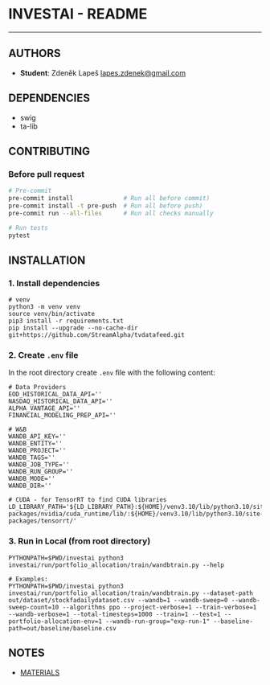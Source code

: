 # INVESTAI - README

---

## AUTHORS

- **Student**: Zdeněk Lapeš <lapes.zdenek@gmail.com>

## DEPENDENCIES

- swig
- ta-lib

## CONTRIBUTING

### Before pull request

```bash
# Pre-commit
pre-commit install              # Run all before commit)
pre-commit install -t pre-push  # Run all before push)
pre-commit run --all-files      # Run all checks manually

# Run tests
pytest
```

## INSTALLATION

### 1. Install dependencies

```shell
# venv
python3 -m venv venv
source venv/bin/activate
pip3 install -r requirements.txt
pip install --upgrade --no-cache-dir git+https://github.com/StreamAlpha/tvdatafeed.git
```

### 2. Create `.env` file

In the root directory create `.env` file with the following content:

```shell
# Data Providers
EOD_HISTORICAL_DATA_API=''
NASDAQ_HISTORICAL_DATA_API=''
ALPHA_VANTAGE_API=''
FINANCIAL_MODELING_PREP_API=''

# W&B
WANDB_API_KEY=''
WANDB_ENTITY=''
WANDB_PROJECT=''
WANDB_TAGS=''
WANDB_JOB_TYPE=''
WANDB_RUN_GROUP=''
WANDB_MODE=''
WANDB_DIR=''

# CUDA - for TensorRT to find CUDA libraries
LD_LIBRARY_PATH='${LD_LIBRARY_PATH}:${HOME}/venv3.10/lib/python3.10/site-packages/nvidia/cuda_runtime/lib/:${HOME}/venv3.10/lib/python3.10/site-packages/tensorrt/'
```

### 3. Run in Local (from root directory)

```shell
PYTHONPATH=$PWD/investai python3 investai/run/portfolio_allocation/train/wandbtrain.py --help

# Examples:
PYTHONPATH=$PWD/investai python3 investai/run/portfolio_allocation/train/wandbtrain.py --dataset-path out/dataset/stockfadailydataset.csv --wandb=1 --wandb-sweep=0 --wandb-sweep-count=10 --algorithms ppo --project-verbose=1 --train-verbose=1 --wandb-verbose=1 --total-timesteps=1000 --train=1 --test=1 --portfolio-allocation-env=1 --wandb-run-group="exp-run-1" --baseline-path=out/baseline/baseline.csv
```

## NOTES

- [MATERIALS](./MATERIALS.md)
